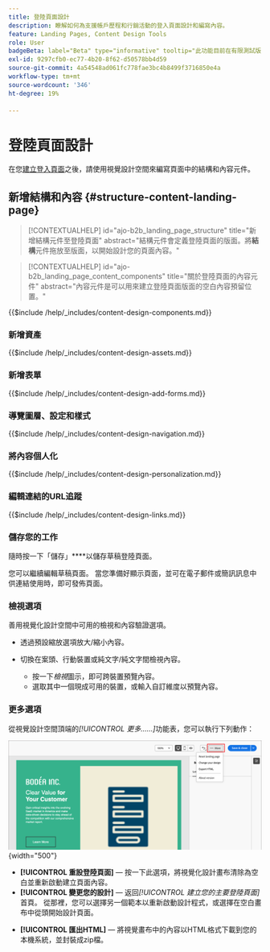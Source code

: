```yaml
---
title: 登陸頁面設計
description: 瞭解如何為支援帳戶歷程和行銷活動的登入頁面設計和編寫內容。
feature: Landing Pages, Content Design Tools
role: User
badgeBeta: label="Beta" type="informative" tooltip="此功能目前在有限測試版中提供"
exl-id: 9297cfb0-ec77-4b20-8f62-d50578bb4d59
source-git-commit: 4a54548ad061fc778fae3bc4b8499f3716850e4a
workflow-type: tm+mt
source-wordcount: '346'
ht-degree: 19%

---
```


# 登陸頁面設計

在您[建立登入頁面](./landing-pages.md#create-a-landing-page)之後，請使用視覺設計空間來編寫頁面中的結構和內容元件。

## 新增結構和內容 {#structure-content-landing-page}

>[!CONTEXTUALHELP]
>id="ajo-b2b_landing_page_structure"
>title="新增結構元件至登陸頁面"
>abstract="結構元件會定義登陸頁面的版面。將&#x200B;**結構**&#x200B;元件拖放至版面，以開始設計您的頁面內容。"

>[!CONTEXTUALHELP]
>id="ajo-b2b_landing_page_content_components"
>title="關於登陸頁面的內容元件"
>abstract="內容元件是可以用來建立登陸頁面版面的空白內容預留位置。"

{{$include /help/_includes/content-design-components.md}}

### 新增資產

{{$include /help/_includes/content-design-assets.md}}

### 新增表單

{{$include /help/_includes/content-design-add-forms.md}}

### 導覽圖層、設定和樣式

{{$include /help/_includes/content-design-navigation.md}}

### 將內容個人化

{{$include /help/_includes/content-design-personalization.md}}

### 編輯連結的URL追蹤

{{$include /help/_includes/content-design-links.md}}

### 儲存您的工作

隨時按一下「儲存」****&#x200B;以儲存草稿登陸頁面。

您可以繼續編輯草稿頁面。 當您準備好顯示頁面，並可在電子郵件或簡訊訊息中供連結使用時，即可發佈頁面。

### 檢視選項

善用視覺化設計空間中可用的檢視和內容驗證選項。

* 透過預設縮放選項放大/縮小內容。

* 切換在案頭、行動裝置或純文字/純文字間檢視內容。
   * 按一下&#x200B;_檢視_&#x200B;圖示，即可跨裝置預覽內容。
   * 選取其中一個現成可用的裝置，或輸入自訂維度以預覽內容。

### 更多選項

從視覺設計空間頂端的&#x200B;_[!UICONTROL 更多……]_&#x200B;功能表，您可以執行下列動作：

![按一下[更多]以存取範本動作](./assets/landing-page-designer-more-menu.png){width="500"}

* **[!UICONTROL 重設登陸頁面]** — 按一下此選項，將視覺化設計畫布清除為空白並重新啟動建立頁面內容。
* **[!UICONTROL 變更您的設計]** — 返回&#x200B;_[!UICONTROL 建立您的主要登陸頁面]_&#x200B;首頁。 從那裡，您可以選擇另一個範本以重新啟動設計程式，或選擇在空白畫布中從頭開始設計頁面。
<!--- * **[!UICONTROL Save as content template]** - Save the page body as a landing page template to be reused across multiple landing pages. You provide a name and description for the template and save it to the list of saved  landing page templates. -->
* **[!UICONTROL 匯出HTML]** — 將視覺畫布中的內容以HTML格式下載到您的本機系統，並封裝成zip檔。
